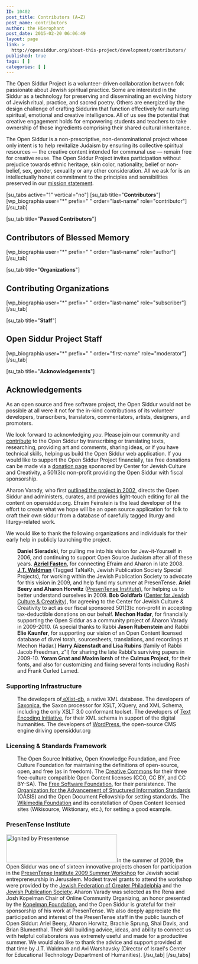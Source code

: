 ```yaml
---
ID: 10402
post_title: Contributors (A→Z)
post_name: contributors
author: the Hierophant
post_date: 2015-02-20 06:06:49
layout: page
link: >
  http://opensiddur.org/about-this-project/development/contributors/
published: true
tags: [ ]
categories: [ ]
---
```

The Open Siddur Project is a volunteer-driven collaboration between folk passionate about Jewish spiritual practice. Some are interested in the Siddur as a technology for preserving and disseminating an evolving history of Jewish ritual, practice, and sacred poetry. Others are energized by the design challenge of crafting Siddurim that function effectively for nurturing spiritual, emotional and creative intelligence. All of us see the potential that creative engagement holds for empowering students and teachers to take ownership of those ingredients comprising their shared cultural inheritance.

The Open Siddur is a non-prescriptive, non-denominational project whose only intent is to help revitalize Judaism by ensuring its collective spiritual resources — the creative content intended for communal use — remain free for creative reuse. The Open Siddur Project invites participation without prejudice towards ethnic heritage, skin color, nationality, belief or non-belief, sex, gender, sexuality or any other consideration. All we ask for is an intellectually honest commitment to the principles and sensibilities preserved in our <a title="Mission Statement" href="http://opensiddur.org/development/mission/">mission statement</a>.

[su_tabs active="1" vertical="no"]
  [su_tab title="<strong>Contributors</strong>"]
[wp_biographia user="*" prefix=" " order="last-name" role="contributor"]
 [/su_tab]

  [su_tab title="<strong>Passed Contributors</strong>"] 
<h2>Contributors of Blessed Memory</h2>

[wp_biographia user="*" prefix=" " order="last-name" role="author"]
 [/su_tab]

  [su_tab title="<strong>Organizations</strong>"] 
<h2>Contributing Organizations</h2>

[wp_biographia user="*" prefix=" " order="last-name" role="subscriber"]
 [/su_tab]


  [su_tab title="<strong>Staff</strong>"] 
<h2>Open Siddur Project Staff</h2>

[wp_biographia user="*" prefix=" " order="first-name" role="moderator"]
 [/su_tab]

 [su_tab title="<strong>Acknowledgements</strong>"] 

<h2>Acknowledgements</h2>
As an open source and free software project, the Open Siddur would not be possible at all were it not for the in-kind contributions of its volunteer developers, transcribers, translators, commentators, artists, designers, and promoters.

We look forward to acknowledging <em>you</em>. Please join our community and <a href="http://opensiddur.org/contribute/">contribute</a> to the Open Siddur by transcribing or translating texts, researching, providing art and comments, sharing ideas, or if you have technical skills, helping us build the Open Siddur web application. If you would like to support the Open Siddur Project financially, tax free donations can be made via a <a href="http://www.razoo.com/story/theopensiddurproject">donation page</a> sponsored by Center for Jewish Culture and Creativity, a 501(3)c non-profit providing the Open Siddur with fiscal sponsorship.

Aharon Varady, who first <a href="http://aharon.varady.net/omphalos/2002/08/update-2002-08-08">outlined the project in 2002</a>, directs the Open Siddur and administers, curates, and provides light-touch editing for all the content on opensiddur.org. Efraim Feinstein is the lead developer of the effort to create what we hope will be an open source application for folk to craft their own siddur from a database of carefully tagged liturgy and liturgy-related work.

We would like to thank the following organizations and individuals for their early help in publicly launching the project.
<p style="padding-left: 30px;"><strong>Daniel Sieradski</strong>, for pulling me into his vision for Jew-it-Yourself in 2006, and continuing to support Open Source Judaism after all of these years.
<a href="http://realazthat.blogspot.com/"><strong>Azriel Fasten</strong></a>, for connecting Efraim and Aharon in late 2008.
<a href="http://jtwaldman.com"><strong>J.T. Waldman</strong></a> (Tagged TaNaKh, Jewish Publication Society Special Projects), for working within the Jewish Publication Society to advocate for this vision in 2009, and help fund my summer at PresenTense.
<strong>Ariel Beery and Aharon Horwitz</strong> (<a href="http://web.archive.org/web/20160825194137/http://presentense.org/institute/">PresenTense Institute</a>), for helping us to better understand ourselves in 2009.
<strong>Bob Goldfarb</strong> (<a href="http://jewishcreativity.org">Center for Jewish Culture &amp; Creativity</a>), for agreeing to the Center for Jewish Culture &amp; Creativity to act as our fiscal sponsored 501(3)c non-profit in accepting tax-deductible donations on our behalf.
<strong>Mechon Hadar</strong>, for financially supporting the Open Siddur as a community project of Aharon Varady in 2009-2010. (A special thanks to Rabbi <strong>Jason Rubenstein</strong> and Rabbi <strong>Elie Kaunfer</strong>, for supporting our vision of an Open Content licensed database of divrei torah, sourcesheets, translations, and recordings at Mechon Hadar.)
<strong>Harry Aizenstadt and Lisa Rubins</strong> (family of Rabbi Jacob Freedman, z"l) for sharing the late Rabbi's surviving papers in 2009-10.
<strong>Yoram Gnat and Maxim Iorsh</strong> of the <strong>Culmus Project</strong>, for their fonts, and also for customizing and fixing several fonts including Rashi and Frank Curled Lamed.</p>

<h3>Supporting Infrastructure</h3>
<p style="padding-left: 30px;">The developers of<a href="http://exist.sourceforge.net"> eXist-db</a>, a native XML database.
The developers of <a href="http://www.saxonica.com/">Saxonica</a>, <span class="st">the Saxon processor for XSLT, XQuery, and XML Schema, including the only XSLT 3.0 conformant toolset.</span>
The developers of <a href="http://www.tei-c.org/">Text Encoding Initiative</a>, for their XML schema in support of the digital humanities.
The developers of <a href="http://wordpress.org">WordPress</a>, the open-source CMS engine driving opensiddur.org</p>

<h3>Licensing &amp; Standards Framework</h3>
<p style="padding-left: 30px;">The Open Source Initiative, Open Knowledge Foundation, and Free Culture Foundation for maintaining the definitions of open-source, open, and free (as in freedom).
The <a href="http://creativecommons.org">Creative Commons</a> for their three free-culture compatible Open Content licenses (CC0, CC BY, and CC BY-SA).
The <a href="http://www.gnu.org">Free Software Foundation</a>, for their persistence.
The <a href="http://www.oasis-open.org/home/index.php">Organization for the Advancement of Structured Information Standards</a> (OASIS) and the Open Document Fellowship for setting standards.
The <a href="http://wikimedia.org">Wikimedia Foundation</a> and its constellation of Open Content licensed sites (Wikisource, Wiktionary, etc.), for setting a good example.</p>

<h3>PresenTense Institute</h3>
<a href="http://opensiddur.org/wp-content/uploads/2009/07/IgnitedbyPT.png"><img class="alignright size-medium wp-image-133" src="http://opensiddur.org/wp-content/uploads/2009/07/IgnitedbyPT-300x75.png" alt="Ignited by Presentense" width="300" height="75" /></a>In the summer of 2009, the Open Siddur was one of sixteen innovative projects chosen for participation in the <a href="http://web.archive.org/web/20160626153919/http://presentense.org/institute/2009">PresenTense Institute 2009 Summer Workshop</a> for Jewish social entrepreneurship in Jerusalem. Modest travel grants to attend the workshop were provided by the <a href="http://jewishphilly.org">Jewish Federation of Greater Philadelphia</a> and the <a href="https://jps.org/">Jewish Publication Society</a>. Aharon Varady was selected as the Rena and Josh Kopelman Chair of Online Community Organizing, an honor presented by the <a href="http://www.kopelman.org/">Kopelman Foundation</a>, and the Open Siddur is grateful for their sponsorship of his work at PresenTense. We also deeply appreciate the participation and interest of the PresenTense staff in the public launch of Open Siddur: Ariel Beery, Aharon Horwitz, Brachie Sprung, Shai Davis, and Brian Blumenthal. Their skill building advice, ideas, and ability to connect us with helpful collaborators was extremely useful and made for a productive summer. We would also like to thank the advice and support provided at that time by J.T. Waldman and Avi Warshavsky (Director of Israel's Center for Educational Technology Department of Humanities).
 [/su_tab]
[/su_tabs]